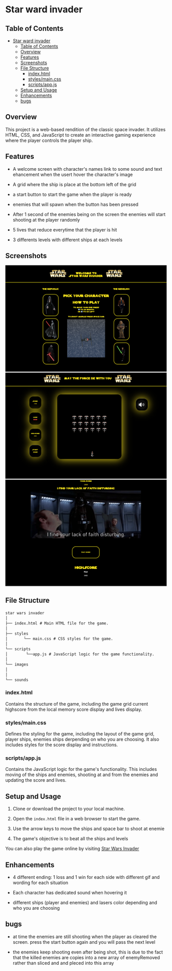 # Star ward invader

## Table of Contents

- [Star ward invader](#Star-ward-invader)
  - [Table of Contents](#table-of-contents)
  - [Overview](#overview)
  - [Features](#features)
  - [Screenshots](#screenshots)
  - [File Structure](#file-structure)
    - [index.html](#indexhtml)
    - [styles/main.css](#stylesmaincss)
    - [scripts/app.js](#scriptsappjs)
  - [Setup and Usage](#setup-and-usage)
  - [Enhancements](#enhancements)
  - [bugs](#bugs)

## Overview

This project is a web-based rendition of the classic space invader. It utilizes HTML, CSS, and JavaScript to create an interactive gaming experience where the player controls the player ship.

## Features

- A welcome screen with character's names link to some sound and text ehancement when the usert hover the character's image

- A grid where the ship is place at the bottom left of the grid

- a start button to start the game when the player is ready

- enemies that will spawn when the button has been pressed

- After 1 second of the enemies being on the screen the enemies will start shooting at the player randomly

- 5 lives that reduce everytime that the player is hit

- 3 differents levels with different ships at each levels

## Screenshots

![Welcome Screenshot](./images/welcome%20screen.png)
![Gameplay Screenshot](./images/game%20screen.png)
![Ending Screenshot](./images/ending%20screen.png)

## File Structure

```plaintext
star wars invader
│
├── index.html # Main HTML file for the game.
│
├── styles
│       └── main.css # CSS styles for the game.
│
└── scripts
│        └──app.js # JavaScript logic for the game functionality.
│
└── images
│
│
└── sounds

```

### index.html

Contains the structure of the game, including the game grid current highscore from the local memory score display and lives display.

### styles/main.css

Defines the styling for the game, including the layout of the game grid, player ships, enemies ships derpending on who you are choosing. It also includes styles for the score display and instructions.

### scripts/app.js

Contains the JavaScript logic for the game's functionality. This includes moving of the ships and enemies, shooting at and from the enemies and updating the score and lives.

## Setup and Usage

1. Clone or download the project to your local machine.

2. Open the `index.html` file in a web browser to start the game.

3. Use the arrow keys to move the ships and space bar to shoot at enemie

4. The game's objective is to beat all the ships and levels

You can also play the game online by visiting [Star Wars Invader](https://florentgiovannone.github.io/project-1-/)

## Enhancements

- 4 different ending: 1 loss and 1 win for each side with different gif and wording for each situation

- Each character has dedicated sound when hovering it

- different ships (player and enemies) and lasers color depending and who you are choosing

## bugs

- at time the enemies are still shooting when the player as cleared the screen. press the start button again and you will pass the next level

- the enemies keep shooting even after being shot, this is due to the fact that the killed enemies are copies into a new array of enemyRemoved rather than sliced and and pleced into this array
